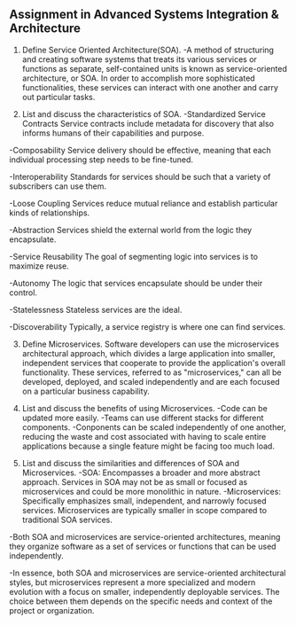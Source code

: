 ## Assignment in Advanced Systems Integration & Architecture
1. Define Service Oriented Architecture(SOA).
-A method of structuring and creating software systems that treats its various services or functions as separate, self-contained units is known as service-oriented architecture, or SOA.
 In order to accomplish more sophisticated functionalities, these services can interact with one another and carry out particular tasks.

2. List and discuss the characteristics of SOA.
-Standardized Service Contracts
Service contracts include metadata for discovery that also informs humans of their capabilities and purpose.

-Composability
Service delivery should be effective, meaning that each individual processing step needs to be fine-tuned.

-Interoperability
Standards for services should be such that a variety of subscribers can use them.

-Loose Coupling
Services reduce mutual reliance and establish particular kinds of relationships.

-Abstraction
Services shield the external world from the logic they encapsulate.

-Service Reusability
The goal of segmenting logic into services is to maximize reuse.

-Autonomy
The logic that services encapsulate should be under their control.

-Statelessness
Stateless services are the ideal.

-Discoverability
Typically, a service registry is where one can find services.


3. Define Microservices.
Software developers can use the microservices architectural approach, which divides a large application into smaller, independent services that cooperate to provide the application's overall functionality.
These services, referred to as "microservices," can all be developed, deployed, and scaled independently and are each focused on a particular business capability.

4. List and discuss the benefits of using Microservices.
-Code can be updated more easily.
-Teams can use different stacks for different components.
-Conponents can be scaled independently of one another, reducing the waste and cost associated with having to scale entire applications because a single feature might be facing too much load.


5. List and discuss the similarities and differences of SOA and Microservices.
-SOA: Encompasses a broader and more abstract approach. Services in SOA may not be as small or focused as microservices and could be more monolithic in nature.
-Microservices: Specifically emphasizes small, independent, and narrowly focused services. Microservices are typically smaller in scope compared to traditional SOA services.

-Both SOA and microservices are service-oriented architectures, meaning they organize software as a set of services or functions that can be used independently.

-In essence, both SOA and microservices are service-oriented architectural styles, but microservices represent a more specialized and modern evolution with a focus on smaller, independently deployable services. The choice between them depends on the specific needs and context of the project or organization.


